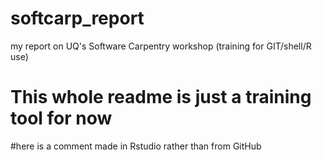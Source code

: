 # softcarp_report
my report on UQ's Software Carpentry workshop (training for GIT/shell/R use)

# This whole readme is just a training tool for now

#here is a comment made in Rstudio rather than from GitHub
